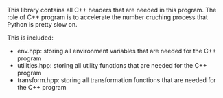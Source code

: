 This library contains all C++ headers that are needed in this program.
The role of C++ program is to accelerate the number cruching process that Python
is pretty slow on.

This is included:
- env.hpp: storing all environment variables that are needed for the C++ program
- utilities.hpp: storing all utility functions that are needed for the C++ program
- transform.hpp: storing all transformation functions that are needed for the C++ program
